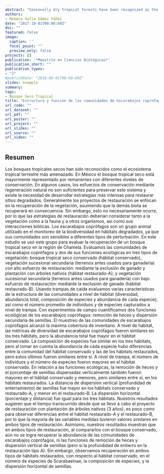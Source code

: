 ```yaml
---
abstract: "Seasonally dry tropical forests have been recognized as the most threatened tropical terrestrial ecosystem. In Mexico, dry tropical forest is mostly represented by forest remnants with different degrees of conservation. In some cases, conservation efforts through natural regeneration are not enough to preserve this system and therefore, there is a need to develop more intensive strategies to restore disturbed sites. Generally, restoration projects focus on vegetation recovery, assuming that the remaining organisms will recover as a consequence. However, this does not necessarily occur, and restoration strategies ought to consider not only vegetation, but also animals, and other organisms, as well as their biotic interactions. An animal group frequently used to monitor biodiversity in degraded habitats is the dung beetles, since their community composition and structure are sensitive to different types of disturbances. In this study, this beetle group was used to assess the success of a restoration project in a dry tropical forest in the Chamela region. We evaluated dung beetle communities and two of their ecological functions in three vegetation types: conserved dry tropical forest (conserved habitat), secondary vegetation (land previously used for cattle grazing) with high restoration effort: through cattle exclusion and native tree plantation (restored-A habitat), and secondary vegetation (land previously used for cattle grazing) with low restoration effort: through cattle exclusion (restored-B habitat). Using pitfall traps we assessed dung beetle community structure characteristics at the habitat level (diversity, total abundance, species composition and the abundance of each species), as well as the mean number of individuals and species captured at the trap level. With field experiments we quantified two of the beetles‟ ecological functions: dung removal and secondary seed dispersal. Sampling of dung beetles reached maximum inventory coverage. At the habitat level, diversity metrics were similar in all three habitats, but the total abundance of beetles was higher in the conserved habitat. Species composition was similar among habitats, but once we took into consideration species abundances, the conserved habitat was different from the restored habitats, but the latter two were similar. At the trap level, both the number of individuals and the number of species were higher in the conserved habitat. Regarding ecological functions, dung removal and the percentage of vertically dispersed seeds were also higher in the conserved habitat and equally low in the two restored habitats. The vertical distance of seed dispersal (burial depth) was higher in the conserved and restored-A habitat and lower in the restored-B habitat. Horizontal seed dispersal (percentage and distance) was the same in all three habitats. Our results suggest that the time elapsed since the restoration project with tree planting was carried out (3 years), is not enough to observe differences between the two restored habitats, so that most of the measured variables had similar values in both types of restoration. Also, our results show that in both types of restoration, when comparing them with the conserved forest, the abundance of dung beetles has not yet been recovered, and neither have the functions of dung removal and vertical seed dispersion (but depth of burial did recover in restoration type A). However, we observed recovery in both types of restored habitats, with respect to the conserved habitat, in the number of species of Scarabaeinae, species composition, and horizontal seed dispersal."
authors:
- Rebeca Sofía Gámez Yáñez
date: "2017-10-01T00:00:00Z"
doi: ""
featured: false
image:
  caption: ''
  focal_point: ""
  preview_only: false
projects: []
publication: '*Maestría en Ciencias Biológicas*'
publication_short: ""
publication_types:
- "2"
#publishDate: "2018-06-01T00:00:00Z"
slides: example
summary: 
tags:
- Bosque Seco Tropical
title: "Estructura y función de las comunidades de escarabajos coprófagos en un bosque tropical seco: midiendo los efectos de un esfuerzo de restauración en la región de Chamela, Jalisco"
url_code: ""
url_dataset: ""
url_pdf: ""
url_poster: ""
url_project: ""
url_slides: ""
url_source: ""
url_video: ""
---
```


## Resumen

Los bosques tropicales secos han sido reconocidos como el ecosistema tropical terrestre más amenazado. En México el bosque tropical seco está mayormente representado por remanentes con diferentes niveles de conservación. En algunos casos, los esfuerzos de conservación mediante regeneración natural no son suficientes para preservar este sistema y existe la necesidad de desarrollar estrategias más intensas para restaurar sitios degradados. Generalmente los proyectos de restauración se enfocan en la recuperación de la vegetación, asumiendo que la demás biota se recuperará en consecuencia. Sin embargo, esto no necesariamente ocurre, por lo que las estrategias de restauración deberían considerar tanto a la vegetación como a la fauna y a otros organismos, así como sus interacciones bióticas. Los escarabajos coprófagos son un grupo animal utilizado en el monitoreo de la biodiversidad en hábitats degradados, ya que sus comunidades son sensibles a diferentes tipos de perturbación. En este estudio se usó este grupo para evaluar la recuperación de un bosque tropical seco en la región de Chamela. Evaluamos las comunidades de escarabajos coprófagos y dos de sus funciones ecológicas en tres tipos de vegetación: bosque tropical seco conservado (hábitat conservado), vegetación sucesional secundaria (terrenos antes usados para ganadería) con alto esfuerzo de restauración: mediante la exclusión de ganado y plantación con árboles nativos (hábitat restaurado-A); y vegetación sucesional secundaria (terrenos antes usados para ganadería) con bajo esfuerzo de restauración: mediante la exclusión de ganado (hábitat restaurado-B). Usando trampas de caída evaluamos varias características de la estructura de las comunidades a nivel de hábitat (diversidad, abundancia total, composición de especies y abundancia de cada especie), así como el número promedio de individuos y de especies capturados a nivel de trampa. Con experimentos de campo cuantificamos dos funciones ecológicas de los escarabajos coprófagos: remoción de heces y dispersión secundaria de semillas. El muestreo de las comunidades de escarabajos coprófagos alcanzó la máxima cobertura de inventario. A nivel de hábitat, las métricas de diversidad de escarabajos coprófagos fueron similares en los tres hábitats, pero la abundancia total fue mayor en el hábitat conservado. La composición de especies fue similar en los tres hábitats, pero al tomar en cuenta la abundancia de cada especie hubo diferencias entre la comunidad del hábitat conservado y las de los hábitats restaurados, pero estos últimos fueron similares entre sí. A nivel de trampa, el número de individuos y el número de especies fueron mayores en el hábitat conservado. En relación a las funciones ecológicas, la remoción de heces y el porcentaje de semillas dispersadas verticalmente también fueron mayores en el hábitat conservado y menores, pero similares entre sí, en los hábitats restaurados. La distancia de dispersión vertical (profundidad de enterramiento) de semillas fue mayor en los hábitats conservado y restaurado-A, y menor en el restaurado-B. La dispersión horizontal (porcentaje y distancia) fue igual para los tres hábitats. Nuestros resultados sugieren que el tiempo transcurrido desde que se llevó a cabo el proyecto de restauración con plantación de árboles nativos (3 años), es poco como para observar diferencias entre el hábitat restaurado-A y el restaurado-B, por lo que la mayoría de las variables medidas tuvieron valores similares en ambos tipos de restauración. Asimismo, nuestros resultados muestran que en ambos tipos de restauración, al compararlos con el bosque conservado, aún no se logra recuperar la abundancia de las comunidades de escarabajos coprófagos, ni las funciones de remoción de heces y dispersión vertical de semillas (pero sí la profundidad de entierro en la restauración tipo A). Sin embargo, observamos recuperación en ambos tipos de hábitats restaurados, con respecto al hábitat conservado, en el número de especies de Scarabaeinae, la composición de especies, y la dispersión horizontal de semillas.

